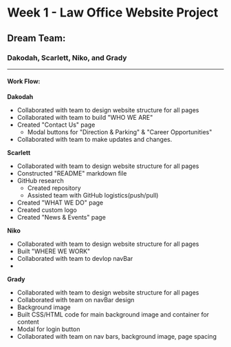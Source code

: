 # Week 1 - Law Office Website Project

## Dream Team:

### Dakodah, Scarlett, Niko, and Grady

---
#### Work Flow:

**Dakodah** 

- Collaborated with team to design website structure for all pages
- Collaborated with team to build "WHO WE ARE"
- Created "Contact Us" page
  - Modal buttons for "Direction & Parking" & "Career Opportunities"
- Collaborated with team to make updates and changes.

**Scarlett**

- Collaborated with team to design website structure for all pages
- Constructed "README" markdown file 
- GitHub research 
  - Created repository
  - Assisted team with GitHub logistics(push/pull)
- Created "WHAT WE DO" page
- Created custom logo
- Created "News & Events" page

**Niko** 

- Collaborated with team to design website structure for all pages
- Built "WHERE WE WORK"
- Collaborated with team to devlop navBar
- 

**Grady** 

- Collaborated with team to design website structure for all pages
- Collaborated with team on navBar design
- Background image
- Built CSS/HTML code for main background image and container for content
- Modal for login button
- Collaborated with team on nav bars, background image, page spacing
